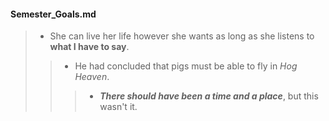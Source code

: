 #### Semester_Goals.md
> - She can live her life however she wants as long as she listens to **what I have to say**.
> > - He had concluded that pigs must be able to fly in *Hog Heaven*.
> > > - ***There should have been a time and a place***, but this wasn't it.
